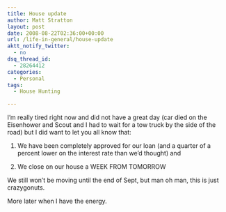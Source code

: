```yaml
---
title: House update
author: Matt Stratton
layout: post
date: 2008-08-22T02:36:00+00:00
url: /life-in-general/house-update
aktt_notify_twitter:
  - no
dsq_thread_id:
  - 28264412
categories:
  - Personal
tags:
  - House Hunting

---
```

I&#8217;m really tired right now and did not have a great day (car died on the Eisenhower and Scout and I had to wait for a tow truck by the side of the road) but I did want to let you all know that:

1) We have been completely approved for our loan (and a quarter of a percent lower on the interest rate than we&#8217;d thought) and
  
2) We close on our house a WEEK FROM TOMORROW

We still won&#8217;t be moving until the end of Sept, but man oh man, this is just crazygonuts.

More later when I have the energy.